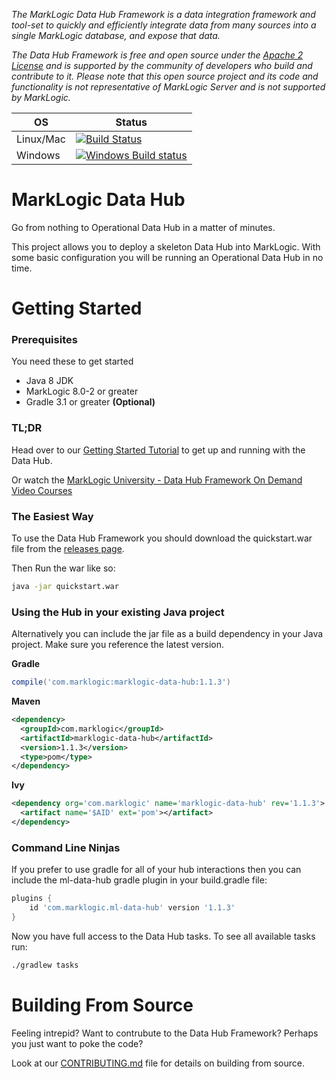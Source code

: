 _The MarkLogic Data Hub Framework is a data integration framework and tool-set to quickly and efficiently integrate data from many sources into a single MarkLogic database, and expose that data._

_The Data Hub Framework is free and open source under the [Apache 2 License](https://github.com/marklogic/marklogic-data-hub/blob/1.0-master/LICENSE) and is supported by the community of developers who build and contribute to it. Please note that this open source project and its code and functionality is not representative of MarkLogic Server and is not supported by MarkLogic._

| OS | Status |
| --- | --- |
| Linux/Mac | [![Build Status](https://travis-ci.org/marklogic/marklogic-data-hub.svg?branch=1.0-master)](https://travis-ci.org/marklogic/marklogic-data-hub) |
| Windows | [![Windows Build status](https://ci.appveyor.com/api/projects/status/kgj0k5na59uhkvbv?svg=true)](https://ci.appveyor.com/project/paxtonhare/marklogic-data-hub) |

# MarkLogic Data Hub

Go from nothing to Operational Data Hub in a matter of minutes.  

This project allows you to deploy a skeleton Data Hub into MarkLogic. With some basic configuration you will be running an Operational Data Hub in no time.

# Getting Started

### Prerequisites

You need these to get started

- Java 8 JDK
- MarkLogic 8.0-2 or greater
- Gradle 3.1 or greater **(Optional)**

### TL;DR

Head over to our [Getting Started Tutorial](https://marklogic.github.io/marklogic-data-hub/) to get up and running with the Data Hub.

Or watch the [MarkLogic University - Data Hub Framework On Demand Video Courses](http://mlu.marklogic.com/ondemand/index.xqy?q=Series%3A%22Operational%20Data%20Hubs%22)

### The Easiest Way

To use the Data Hub Framework you should download the quickstart.war file from the [releases page](https://github.com/marklogic/marklogic-data-hub/releases).

Then Run the war like so:

```bash
java -jar quickstart.war
```

### Using the Hub in your existing Java project

Alternatively you can include the jar file as a build dependency in your Java project. Make sure you reference the latest version.

**Gradle**

```groovy
compile('com.marklogic:marklogic-data-hub:1.1.3')
```

**Maven**

```xml
<dependency>
  <groupId>com.marklogic</groupId>
  <artifactId>marklogic-data-hub</artifactId>
  <version>1.1.3</version>
  <type>pom</type>
</dependency>
```

**Ivy**

```xml
<dependency org='com.marklogic' name='marklogic-data-hub' rev='1.1.3'>
  <artifact name='$AID' ext='pom'></artifact>
</dependency>
```

### Command Line Ninjas

If you prefer to use gradle for all of your hub interactions then you can include the ml-data-hub gradle plugin in your build.gradle file:

```groovy
plugins {
    id 'com.marklogic.ml-data-hub' version '1.1.3'
}
```

Now you have full access to the Data Hub tasks. To see all available tasks run:

```bash
./gradlew tasks
```

# Building From Source

Feeling intrepid? Want to contrubute to the Data Hub Framework? Perhaps you just want to poke the code?

Look at our [CONTRIBUTING.md](https://github.com/marklogic/marklogic-data-hub/blob/1.0-master/CONTRIBUTING.md#building-the-framework-from-source) file for details on building from source.
